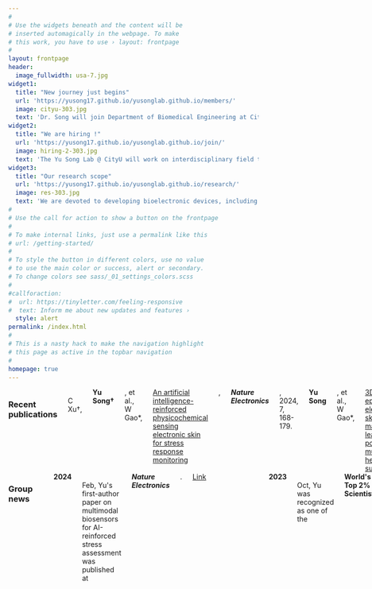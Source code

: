 ```yaml
---
#
# Use the widgets beneath and the content will be
# inserted automagically in the webpage. To make
# this work, you have to use › layout: frontpage
#
layout: frontpage
header:
  image_fullwidth: usa-7.jpg
widget1:
  title: "New journey just begins"
  url: 'https://yusong17.github.io/yusonglab.github.io/members/'
  image: cityu-303.jpg
  text: 'Dr. Song will join Department of Biomedical Engineering at City University of Hong Kong as a <b>Presidential Assistant Professor</b> in July 2024. Sincerely appreciate all the strong support from Alice, Wei, all the professors, colleagues, and friends along this journey. Extremely look forward to this new adventure with outstanding colleagues at CityU BME in HK!'
widget2:
  title: "We are hiring !"
  url: 'https://yusong17.github.io/yusonglab.github.io/join/'
  image: hiring-2-303.jpg
  text: 'The Yu Song Lab @ CityU will work on interdisciplinary field to tackle grand challenges towards personalized healthcare. We always welcome talented postdoctoral and graduate candidates from related background (including BME, EE, ME, ChemE, Chem, MSE, and others). Interested students are encouraged to contact Dr. Song by email (xxx@cityu.edu.hk).'
widget3:
  title: "Our research scope"
  url: 'https://yusong17.github.io/yusonglab.github.io/research/'
  image: res-303.jpg
  text: 'We are devoted to developing bioelectronic devices, including <br>1. Skin-interfaced multimodal biosensors;<br>2. Additive manufacturing-assisted bioelectronics;<br>3. AI-powered health assessment;<br>4. Closed-loop digital medicine.'
#
# Use the call for action to show a button on the frontpage
#
# To make internal links, just use a permalink like this
# url: /getting-started/
#
# To style the button in different colors, use no value
# to use the main color or success, alert or secondary.
# To change colors see sass/_01_settings_colors.scss
#
#callforaction:
#  url: https://tinyletter.com/feeling-responsive
#  text: Inform me about new updates and features ›
  style: alert
permalink: /index.html
#
# This is a nasty hack to make the navigation highlight
# this page as active in the topbar navigation
#
homepage: true
---
```






<div class="row">
  <div class="large-6 columns">
    <b><h3>Recent publications</h3></b>
      <br>
    C Xu†, <b>Yu Song†</b>, et al., W Gao*, <a href="https://www.nature.com/articles/s41928-023-01116-6">An artificial intelligence-reinforced physicochemical sensing electronic skin for stress response monitoring</a>, <i><b>Nature Electronics</b></i>, 2024, 7, 168-179.<br><br>
    <b>Yu Song</b>, et al., W Gao*, <a href="https://www.science.org/doi/full/10.1126/sciadv.adi6492">3D-printed epifluidic electronic skin for machine learning-powered multimodal health surveillance</a>, <i><b>Science Advances</b></i>, 2023, 9, eadi6492.<br><br>
    R Tay†, <b>Yu Song†</b>, D Yao, W Gao*, <a href="https://doi.org/10.1016/j.mattod.2023.09.006">Direct-ink-writing 3D-printed bioelectronics</a>, <i><b>Materials Today</b></i>, 2023, 71, 135-151.<br><br>
    J Tu, J Min, <b>Yu Song</b>, et al., W Gao*, <a href="https://www.nature.com/articles/s41551-023-01059-5">A wireless patch for the monitoring of C-reactive protein in sweat</a>, <i><b>Nature Biomedical Engineering</b></i>, 2023, 7, 1293-1306.<br><br>
    J Min†, S Demchyshyn†, J Sempionatto, <b>Yu Song</b>, et al., W Gao*, <a href="https://www.nature.com/articles/s41928-023-00996-y">An autonomous wearable biosensor powered by a perovskite solar cell</a>, <i><b>Nature Electronics</b></i>, 2023, 6, 630-641.<br><br>
  </div>   
  <div class="large-6 columns">
    <b><h3>Group news</h3></b><br>
    <b>2024</b><br>
    Feb, Yu's first-author paper on multimodal biosensors for AI-reinforced stress assessment was published at <b><i>Nature Electronics</i></b>. <u><a href="https://www.nature.com/articles/s41928-023-01116-6">Link</a></u><br><h8> </h8><br>
    <center> <img src="images/logo/nel.jpg" width="200"> </center><br>
    <b>2023</b><br>
    Oct, Yu was recognized as one of the <b>World's Top 2% Scientists</b> by Stanford University and Elsevier Scopus. See <u><a href="https://elsevier.digitalcommonsdata.com/datasets/btchxktzyw/6">full list</a></u><br><h8> </h8><br>
    <center> <img src="images/logo/2023scientist.png" width="200"> </center><br>
    Sep, Yu's first-author paper on 3D-printed electronic skin for ML-powered health surveillance was published at <b><i>Science Advances</i></b>. <u><a href="https://www.science.org/doi/full/10.1126/sciadv.adi6492">Link</a></u><br><h8> </h8><br>
    <center> <img src="images/logo/sa.png" width="200"> </center><br>
  </div>
</div>

